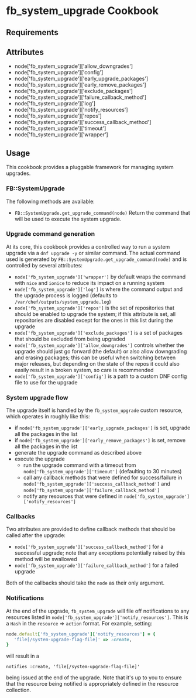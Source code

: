 fb_system_upgrade Cookbook
==========================

Requirements
------------

Attributes
----------
* node['fb_system_upgrade']['allow_downgrades']
* node['fb_system_upgrade']['config']
* node['fb_system_upgrade']['early_upgrade_packages']
* node['fb_system_upgrade']['early_remove_packages']
* node['fb_system_upgrade']['exclude_packages']
* node['fb_system_upgrade']['failure_callback_method']
* node['fb_system_upgrade']['log']
* node['fb_system_upgrade']['notify_resources']
* node['fb_system_upgrade']['repos']
* node['fb_system_upgrade']['success_callback_method']
* node['fb_system_upgrade']['timeout']
* node['fb_system_upgrade']['wrapper']

Usage
-----
This cookbook provides a pluggable framework for managing system upgrades.

### FB::SystemUpgrade
The following methods are available:

* `FB::SystemUpgrade.get_upgrade_command(node)`
  Return the command that will be used to execute the system upgrade.

### Upgrade command generation
At its core, this cookbook provides a controlled way to run a system upgrade
via a `dnf upgrade -y` or similar command. The actual command used is generated
by `FB::SystemUpgrade.get_upgrade_command(node)` and is controlled by several
attributes:

* `node['fb_system_upgrade']['wrapper']` by default wraps the command with
  `nice` and `ionice` to reduce its impact on a running system
* `node['fb_system_upgrade']['log']` is where the command output and the
  upgrade process is logged (defaults to
  `/var/chef/outputs/system_upgrade.log`)
* `node['fb_system_upgrade']['repos']` is the set of repositories that should
  be enabled to upgrade the system; if this attribute is set, all repositories
  are disabled except for the ones in this list during the upgrade
* `node['fb_system_upgrade']['exclude_packages']` is a set of packages that
  should be excluded from being upgraded
* `node['fb_system_upgrade']['allow_downgrades']` controls whether the upgrade
  should just go forward (the default) or also allow downgrading and erasing
  packages; this can be useful when switching between major releases, but
  depending on the state of the repos it could also easily result in a broken
  system, so care is recommended
* `node['fb_system_upgrade']['config']` is a path to a custom DNF config file
  to use for the upgrade

### System upgrade flow
The upgrade itself is handled by the `fb_system_upgrade` custom resource, which
operates in roughly like this:

* if `node['fb_system_upgrade']['early_upgrade_packages']` is set, upgrade all
  the packages in the list
* if `node['fb_system_upgrade']['early_remove_packages']` is set, remove all
  the packages in the list
* generate the upgrade command as described above
* execute the upgrade
  * run the upgrade command with a timeout from
  `node['fb_system_upgrade']['timeout']` (defaulting to 30 minutes)
  * call any callback methods that were defined for success/failure in
    `node['fb_system_upgrade']['success_callback_method']` and
    `node['fb_system_upgrade']['failure_callback_method']`
  * notify any resources that were defined in
    `node['fb_system_upgrade']['notify_resources']`

### Callbacks
Two attributes are provided to define callback methods that should be called
after the upgrade:

* `node['fb_system_upgrade']['success_callback_method']` for a successful
  upgrade; note that any exceptions potentially raised by this method will be
  swallowed
* `node['fb_system_upgrade']['failure_callback_method']` for a failed upgrade

Both of the callbacks should take the `node` as their only argument.

### Notifications
At the end of the upgrade, `fb_system_upgrade` will file off notifications to
any resources listed in `node['fb_system_upgrade']['notify_resources']`. This
is a `Hash` in the `resource` => `action` format. For example, setting:

```ruby
node.default['fb_system_upgrade']['notify_resources'] = {
   'file[/system-upgrade-flag-file]' => :create,
}
```

will result in a

```
notifies :create, 'file[/system-upgrade-flag-file]'
```

being issued at the end of the upgrade. Note that it's up to you to ensure that
the resource being notified is appropriately defined in the resource
collection.
